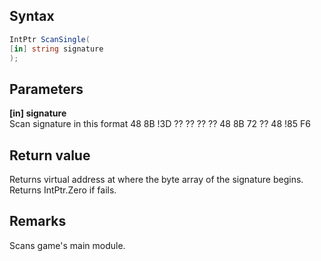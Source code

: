 ## Syntax
```c#
IntPtr ScanSingle(
[in] string signature
);
```   
## Parameters
**[in] signature**   
Scan signature in this format 48 8B !3D ?? ?? ?? ?? 48 8B 72 ?? 48 !85 F6   
## Return value
Returns virtual address at where the byte array of the signature begins.
Returns IntPtr.Zero if fails.   
## Remarks
Scans game's main module.
